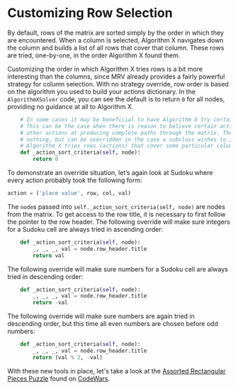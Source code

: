 # Customizing Row Selection

By default, rows of the matrix are sorted simply by the order in which they are encountered. When a column is selected, Algorithm X navigates down the column and builds a list of all rows that cover that column. These rows are tried, one-by-one, in the order Algorithm X found them.

Customizing the order in which Algorithm X tries rows is a bit more interesting than the columns, since MRV already provides a fairly powerful strategy for column selection.  With no strategy override, row order is based on the algorithm you used to build your actions dictionary. In the `AlgorithmXSolver` code, you can see the default is to return `0` for all nodes, providing no guidance at all to Algorithm X.

```python
    # In some cases it may be beneficial to have Algorithm X try certain paths through the matrix.
    # This can be the case when there is reason to believe certain actions have a better chance than
    # other actions at producing complete paths through the matrix. The method included here does
    # nothing, but can be overridden in the case a subclass wishes to influence the order in which
    # Algorithm X tries rows (actions) that cover some particular column.
    def _action_sort_criteria(self, node):
        return 0
```

To demonstrate an override situation, let’s again look at Sudoku where every action probably took the following form:

```python
action = ('place value', row, col, val)
```

The `node`s passed into `self._action_sort_criteria(self, node)` are nodes from the matrix. To get access to the row title, it is necessary to first follow the pointer to the row header. The following override will make sure integers for a Sudoku cell are always tried in ascending order:

```python
    def _action_sort_criteria(self, node):
        _, _, _, val = node.row_header.title
        return val
```

The following override will make sure numbers for a Sudoku cell are always tried in descending order:

```python
    def _action_sort_criteria(self, node):
        _, _, _, val = node.row_header.title
        return -val
```

The following override will make sure numbers are again tried in descending order, but this time all even numbers are chosen before odd numbers:

```python
    def _action_sort_criteria(self, node):
        _, _, _, val = node.row_header.title
        return (val % 2, -val)
```

With these new tools in place, let's take a look at the [Assorted Rectangular Pieces Puzzle](https://www.codewars.com/kata/5a8f42da5084d7dca2000255) found on [CodeWars](https://www.codewars.com).
